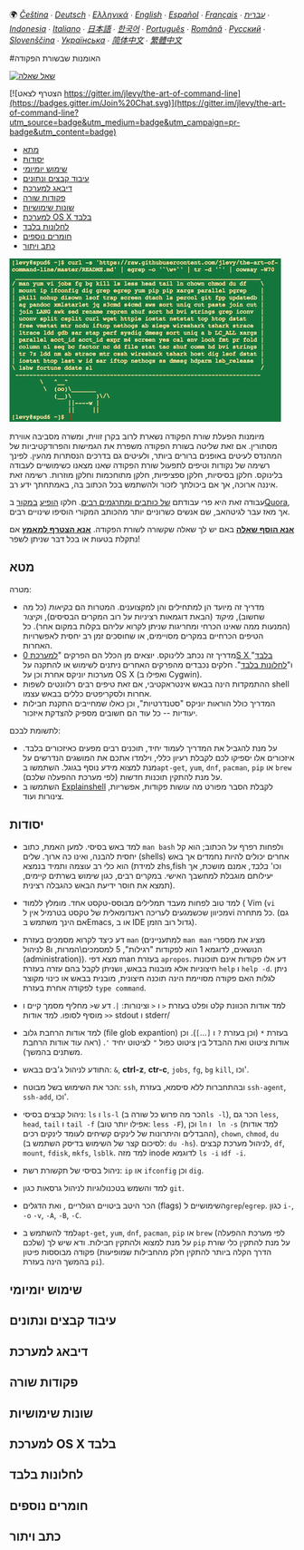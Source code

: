 🌍
*[Čeština](README-cs.md) ∙ [Deutsch](README-de.md) ∙ [Ελληνικά](README-el.md) ∙ [English](README.md) ∙ [Español](README-es.md) ∙ [Français](README-fr.md) ∙ [עברית](README-he.md) ∙ [Indonesia](README-id.md) ∙ [Italiano](README-it.md) ∙ [日本語](README-ja.md) ∙ [한국어](README-ko.md) ∙ [Português](README-pt.md) ∙ [Română](README-ro.md) ∙ [Русский](README-ru.md) ∙ [Slovenščina](README-sl.md) ∙ [Українська](README-uk.md) ∙ [简体中文](README-zh.md) ∙ [繁體中文](README-zh-Hant.md)*



#האומנות שבשורת הפקודה

[![שאל שאלה](https://img.shields.io/badge/%3f-Ask%20a%20Question-ff69b4.svg)](https://airtable.com/shrzMhx00YiIVAWJg)

[![הצטרף לצאט https://gitter.im/jlevy/the-art-of-command-line](https://badges.gitter.im/Join%20Chat.svg)](https://gitter.im/jlevy/the-art-of-command-line?utm_source=badge&utm_medium=badge&utm_campaign=pr-badge&utm_content=badge)


- [מתא](#מתא)
- [יסודות](#יסודות)
- [שימוש יומיומי](#שימוש-יומיומי)
- [עיבוד קבצים ונתונים](#עיבוד-קבצים-ונתונים)
- [דיבאג למערכת](#דיבאג-למערכת)
- [פקודות שורה](#פקודות-שורה)
- [שונות שימושיות](#שונות-שימושיות)
- [למערכת OS X בלבד](#למערכת-os-x-בלבד)
- [לחלונות בלבד](#לחלונות-בלבד)
- [חומרים נוספים](#חומרים-נוספים)
- [כתב ויתור](#כתב-ויתור)


![curl -s 'https://raw.githubusercontent.com/jlevy/the-art-of-command-line/master/README.md' | egrep -o '`\w+`' | tr -d '`' | cowsay -W50](cowsay.png)

מיומנות הפעלת שורת הפקודה נשארת לרוב בקרן זווית, ומשרה מסביבה אווירת מסתורין. אם זאת שליטה בשורת הפקודה משפרת את הגמישות והפרודקטיביות של המהנדס לעיטים באופנים ברורים ביותר, ולעיטים גם בדרכים הנסתרות מהעין. לפינך רשימה של נקודות וטיפים לתפעול שורת הפקודה שאנו מצאנו כשימושיים לעבודה בלינוקס. חלקן בסיסיות, חלקן ספציפיות, חלקן מתוחכמות וחלקן מוזרות. רשימה זאת איננה ארוכה, אך אם ביכולתך לזכור ולהשתמש בכל הכתוב בה, באמתחתך ידע רב.

עבודה זאת היא פרי עבודתם [של כותבים ומתרגמים רבים](AUTHORS.md). חלקו [הופיע](http://www.quora.com/What-are-some-lesser-known-but-useful-Unix-commands)
[במקור](http://www.quora.com/What-are-the-most-useful-Swiss-army-knife-one-liners-on-Unix) ב[Quora](http://www.quora.com/What-are-some-time-saving-tips-that-every-Linux-user-should-know), אך מאז עבר לגיטהאב, שם אנשים כשרוניים יותר מהכותב המקורי הוסיפו שינויים רבים.

[**אנא הוסף שאלה**](https://airtable.com/shrzMhx00YiIVAWJg) באם יש לך שאלה שקשורה לשורת הפקודה. [**אנא הצטרף למאמץ**](/CONTRIBUTING.md) אם נתקלת בטעות או בכל דבר שניתן לשפר!

## מטא

מטרה:

- מדריך זה מיועד הן למתחילים והן למקצוענים. המטרות הם *בקיאות* (כל מה שחשוב), *מיקוד* (הבאת דוגמאות רציניות על רוב המקרים הבסיסים), ו*קיצור* (המנעות ממה שאינו הכרחי ומחריגות שניתן לקרוא עליהם בקלות במקום אחר). כל הטיפים הכרחיים במקרים מסויימים, או שחוסכים זמן רב יחסית לאפשרויות האחרות. 
- מדריך זה נכתב ללינוקס. יוצאים מן הכלל הם הפרקים "[למערכת 0S X בלבד](#למערכת-OS-X-בלבד)" ו"[לחלונות בלבד](#לחלונות-בלבד)". חלקים נכבדים מהפרקים האחרים ניתנים לשימוש או להתקנה על מערכות יוניקס אחרת וכן על OS X (ואפילו ב Cygwin).
- ההתמקדות הינה בבאש אינטראקטיבי, אם זאת טיפים רבים רלוונטים לשפות shell אחרות ולסקריפטים כללים בבאש עצמו.
- המדריך כולל הוראות יוניקס "סטנדרטיות", וכן כאלו שמחייבים התקנת חבילות יעודיות -- כל עוד הם חשובים מספיק להצדקת איזכור.

לתשומת לבכם:

- על מנת להגביל את המדריך לעמוד יחיד, תוכנים רבים מפעים כאיזכורים בלבד.
איזכורים אלו יספיקו לכם לקבלת רעיון כללי, וילמדו אתכם את המושגים הנדרשים על מנת למצוא מידע נוסף בגוגל. השתמשו ב`apt-get`, `yum`, `dnf`, `pacman`, `pip` או `brew` (לפי מערכת ההפעלה שלכם) על מנת להתקין תוכנות חדשות.
- השתמשו ב [Explainshell](http://explainshell.com/) לקבלת הסבר מפורט מה עושות פקודות, אפשריות, צינורות ועוד.

## יסודות

- למד באש בסיסי. למען האמת, כתוב `man bash` ולפחות רפרף על הכתוב; הוא קל יחסית להבנה, ואינו כה ארוך. שלים (shells) אחרים יכולים להיות נחמדים אך באש הוא כלי רב עוצמה ותמיד בנמצא (למידת zhs,fish וכו' *בלבד*, אמנם מושכת, אך יעילותם מוגבלת למחשבך האישי. במקרים רבים, כגון שימוש בשרתים קיימים, תמצא את חוסר ידיעת הבאש כהגבלה רצינית).

- למד טוב לפחות מעבד תמלילים מבוסס-טקסט אחד. מומלץ ללמוד ( Vim (`vi` מכיוון שכשמגעים לעריכה ראנדומאלית של טקסט בטרמיל אין לvi כל מתחרה. (גם אם הינך משתמש בEmacs, או ב IDE גדול רוב הזמן).

- דע כיצד לקרוא מסמכים בעזרת `man` (למתעניינים `man man` מציג את מספרי הנושאים, לדוגמא 1 הוא לפקודות "רגילות", 5 למסמכים\המרות, ו8 לניהול (administration)). מצא דפי man בעזרת `apropos`. דע אלו פקודות אינם תוכונות חיצוניות אלא מובנות בבאש, ושניתן לקבל בהם עזרה בעזרת `help` ו `help -d`. ניתן לגלות האם פקודה מסויימת הינה תוכנה חיצונית, מובנית בבאש או כינוי מקוצר לפקודה אחרת בעזרת `type command`.

- למד אודות הכוונת קלט ופלט בעזרת `<` ו `<` וצינורות: `|`. דע ש`<` מחליף מסמך קיים ו `<<` מוסיף לסופו. למד אודות stdout ו stderr/

- למד אודות הרחבת גלוב (file glob expantion) בעזרת `*` (וכן בעזרת `?` ו `[`...`]`). וכן אודות ציטוט ואת ההבדל בין ציטוט כפול `"` לציטוט יחיד `'`. (ראה עוד אודות הרחבת משתנים בהמשך).

- התודע לניהול ג'בים בבאש: `&`,  **ctrl-z**, **ctr-c**, `jobs`, `fg`, `bg` `kill`, וכו'.

- הכר את השימוש בשל מבוטח: `ssh`, ובהתחברות ללא סיסמא, בעזרת `ssh-agent`, `ssh-add`, וכו'.

- ניהול קבצים בסיסי: `ls` ו `ls-l` (הכר מה פרוש כל שורה ב`ls -l`), הכר גם `less`, `head`, `tail` ו `tail -f` (אפילו יותר טוב: `less -F`), וכן `ln` ו ` ln -s` (למד אודות ההבדלים והיתרונות של לינקים קשיחים לעומד לינקים רכים), `chown`, `chmod`, `du` (לסיכום קצר של השימוש בדיסק השתמש ב: `du -hs`). לניהול מערכת קבצים, `df`, `mount`, `fdisk`, `mkfs`, `lsblk`. למד מזה inode לדוגמא `ls -i` ו`df -i`.

- ניהול בסיסי של תקשורת רשת: `ip` או `ifconfig` וכן `dig`.

- למד והשמש בטכנולוגיות לניהול גרסאות כגון `git`.

- הכר היטב ביטויים רגולריים , ואת הדגלים (flags) השימושיים ל`grep`/`egrep`. כגון `i-`, `-o` `-v`, `-A`, `-B`, `-C`.

- למד להשתמש ב`apt-get`, `yum`, `dnf`, `pacman`, `pip` או `brew` (לפי מערכת ההפעלה שלכם) על מנת למצוא ולהתקין חבילות. ודא שיש לך `pip` על מנת להתקין כלי שורת פקודה מבוססות פיטון (הדרך הקלה ביותר להתקין חלק מהחבילות שמופיעות בהמשך הינה בעזרת `pi`).

## שימוש יומיומי

## עיבוד קבצים ונתונים

## דיבאג למערכת

## פקודות שורה

## שונות שימושיות

## למערכת OS X בלבד

## לחלונות בלבד

## חומרים נוספים

## כתב ויתור
